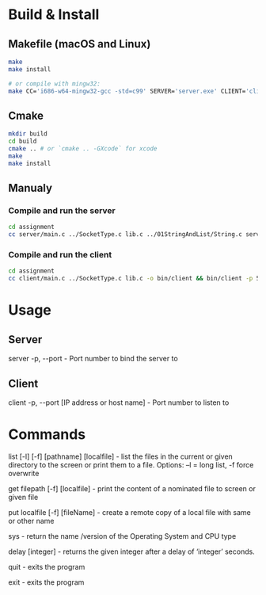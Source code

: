 # Build & Install

## Makefile (macOS and Linux)

```sh
make
make install

# or compile with mingw32:
make CC='i686-w64-mingw32-gcc -std=c99' SERVER='server.exe' CLIENT='client.exe' 
```

## Cmake

```sh
mkdir build
cd build
cmake .. # or `cmake .. -GXcode` for xcode
make
make install
```

## Manualy

### Compile and run the server

```bash
cd assignment
cc server/main.c ../SocketType.c lib.c ../01StringAndList/String.c server/ls.c server/cat.c -o bin/server && bin/server -p5001
```

### Compile and run the client

```bash
cd assignment
cc client/main.c ../SocketType.c lib.c -o bin/client && bin/client -p 5001 localhost
```

# Usage

## Server

server -p, --port - Port number to bind the server to

## Client

client -p, --port [IP address or host name] - Port number to listen to

# Commands

list [-l] [-f] [pathname] [localfile] - list the files in the current or given directory to the screen or print them to a file. Options: –l = long list, -f force overwrite 

get filepath [-f] [localfile] - print the content of a nominated file to screen or given file

put localfile [-f] [fileName] - create a remote copy of a local file with same or other name

sys - return the name /version of the Operating System and CPU type

delay [integer] - returns the given integer after a delay of ‘integer’ seconds.

quit - exits the program

exit - exits the program
